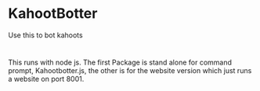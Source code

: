 # KahootBotter
Use this to bot kahoots
#
This runs with node js. The first Package is stand alone for command prompt, Kahootbotter.js, the other is for the website version which just runs a website on port 8001.
